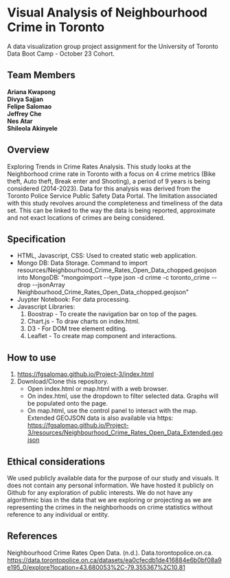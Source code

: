 # Visual Analysis of Neighbourhood Crime in Toronto
A data visualization group project assignment for the University of Toronto Data Boot Camp - October 23 Cohort. 

## Team Members
**Ariana Kwapong**  
**Divya Sajjan**  
**Felipe Salomao**   
**Jeffrey Che**  
**Nes Atar**  
**Shileola Akinyele**  

## Overview
Exploring Trends in Crime Rates Analysis. This study looks at the Neighborhood crime rate in Toronto with a focus on 4 crime metrics (Bike theft, Auto theft, Break enter and Shooting), a period of 9 years is being considered (2014-2023). Data for this analysis was derived from the Toronto Police Service Public Safety Data Portal. The limitation associated with this study revolves around the completeness and timeliness of the data set. This can be linked to the way the data is being reported, approximate and not exact locations of crimes are being considered.

## Specification
- HTML, Javascript, CSS: Used to created static web application.
- Mongo DB: Data Storage.
    Command to import resources/Neighbourhood_Crime_Rates_Open_Data_chopped.geojson into MongoDB: "mongoimport --type json -d crime -c toronto_crime --drop --jsonArray Neighbourhood_Crime_Rates_Open_Data_chopped.geojson"
- Juypter Notebook: For data processing.
- Javascript Libraries:
    1) Boostrap - To create the navigation bar on top of the pages.
    2) Chart.js - To draw charts on index.html.
    3) D3 - For DOM tree element editing.
    4) Leaflet - To create map component and interactions.

## How to use
1) https://fgsalomao.github.io/Project-3/index.html
2) Download/Clone this repository.
    - Open index.html or map.html with a web browser.
    - On index.html, use the dropdown to filter selected data. Graphs will be populated onto the page.
    - On map.html, use the control panel to interact with the map.  
Extended GEOJSON data is also available via https: https://fgsalomao.github.io/Project-3/resources/Neighbourhood_Crime_Rates_Open_Data_Extended.geojson


## Ethical considerations
We used publicly available data for the purpose of our study and visuals. It does not contain any personal information. We have hosted it publicly on Github for any exploration of public interests. We do not have any algorithmic bias in the data that we are exploring or projecting as we are representing the crimes in the neighborhoods on crime statistics without reference to any individual or entity. 

## References
Neighbourhood Crime Rates Open Data. (n.d.). Data.torontopolice.on.ca. 
    https://data.torontopolice.on.ca/datasets/ea0cfecdb1de416884e6b0bf08a9e195_0/explore?location=43.680053%2C-79.355367%2C10.81
